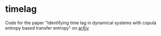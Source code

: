 # timelag
Code for the paper "Identifying time lag in dynamical systems with copula entropy based transfer entropy" on [arXiv](https://arxiv.org/abs/2301.06037)

